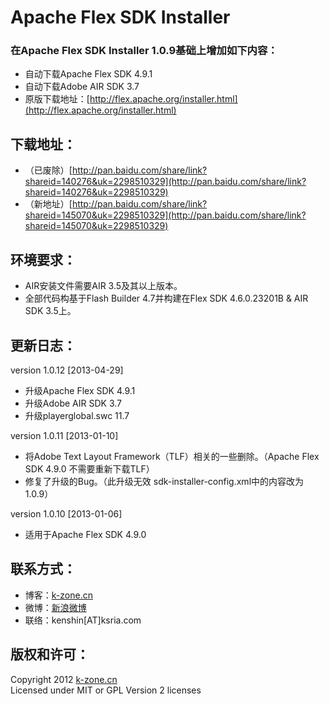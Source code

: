Apache Flex SDK Installer
===================

### 在Apache Flex SDK Installer 1.0.9基础上增加如下内容：  
* 自动下载Apache Flex SDK 4.9.1
* 自动下载Adobe AIR SDK 3.7
* 原版下载地址：[http://flex.apache.org/installer.html](http://flex.apache.org/installer.html)

## 下载地址：  
* （已废除）[http://pan.baidu.com/share/link?shareid=140276&uk=2298510329](http://pan.baidu.com/share/link?shareid=140276&uk=2298510329)
* （新地址）[http://pan.baidu.com/share/link?shareid=145070&uk=2298510329](http://pan.baidu.com/share/link?shareid=145070&uk=2298510329)

## 环境要求：
* AIR安装文件需要AIR 3.5及其以上版本。
* 全部代码构基于Flash Builder 4.7并构建在Flex SDK 4.6.0.23201B & AIR SDK 3.5上。

## 更新日志：
version 1.0.12 [2013-04-29]
* 升级Apache Flex SDK 4.9.1
* 升级Adobe AIR SDK 3.7
* 升级playerglobal.swc 11.7

version 1.0.11 [2013-01-10]
* 将Adobe Text Layout Framework（TLF）相关的一些删除。（Apache Flex SDK 4.9.0 不需要重新下载TLF）
* 修复了升级的Bug。（此升级无效 sdk-installer-config.xml中<latest>的内容改为1.0.9）

version 1.0.10 [2013-01-06]
* 适用于Apache Flex SDK 4.9.0

## 联系方式：
* 博客：[k-zone.cn](http://www.k-zone.cn/zblog)
* 微博：[新浪微博](http://weibo.com/23784148)
* 联络：kenshin[AT]ksria.com

## 版权和许可：
Copyright 2012 [k-zone.cn](http://www.k-zone.cn/zblog)  
Licensed under MIT or GPL Version 2 licenses
